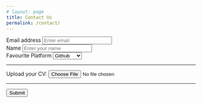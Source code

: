 ```yaml
---
# layout: page
title: Contact Us
permalink: /contact/
---
```


<form accept-charset="UTF-8" action="https://getform.io/{YOUR_UNIQUE_FORM_ENDPOINT}" method="POST" enctype="multipart/form-data" target="_blank">
        <div class="form-group">
          <label for="exampleInputEmail1" required="required">Email address</label>
          <input type="email" name="email" class="form-control" id="exampleInputEmail1" aria-describedby="emailHelp" placeholder="Enter email">
        </div>
        <div class="form-group">
          <label for="exampleInputName">Name</label>
          <input type="text" name="name" class="form-control" id="exampleInputName" placeholder="Enter your name" required="required">
        </div>
        <div class="form-group">
          <label for="exampleFormControlSelect1">Favourite Platform</label>
          <select class="form-control" id="exampleFormControlSelect1" name="platform" required="required">
            <option>Github</option>
            <option>Gitlab</option>
            <option>Bitbucket</option>
          </select>
        </div>
        <hr>
        <div class="form-group mt-3">
          <label class="mr-2">Upload your CV:</label>
          <input type="file" name="file">
        </div>
        <hr>
        <button type="submit" class="btn btn-primary">Submit</button>
      </form>